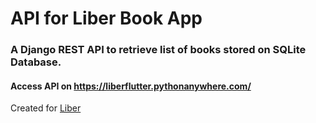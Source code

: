 # API for Liber Book App

### A Django REST API to retrieve list of books stored on SQLite Database.
#### Access API on https://liberflutter.pythonanywhere.com/
Created for <a href="https://github.com/sushamaborhade/Liber"> Liber </a>
